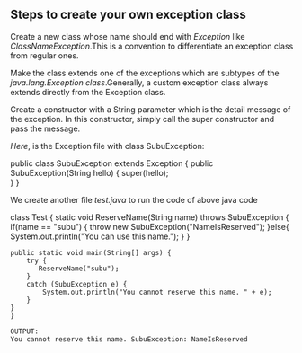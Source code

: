 ## Steps to create your own exception class

Create a new class whose name should end with *Exception* like *ClassNameException*.This is a convention to differentiate an exception class from regular ones.

Make the class extends one of the exceptions which are subtypes of the *java.lang.Exception class*.Generally, a custom exception class always extends directly from the Exception class.

Create a constructor with a String parameter which is the detail message of the exception. In this constructor, simply call the super constructor and pass the message.


*Here*, is the Exception file with class SubuException:

public class SubuException extends Exception 
{
    public SubuException(String hello)
    {
        super(hello);  
    }
} 

We create another file *test.java* to run the code of above java code

class Test
{
    static void ReserveName(String name) throws SubuException
    {
        if(name == "subu")
        {
            throw new SubuException("NameIsReserved");
        }else{
            System.out.println("You can use this name.");
        }
    }

    public static void main(String[] args) {
        try {
           ReserveName("subu");
        } 
        catch (SubuException e) {
            System.out.println("You cannot reserve this name. " + e);
        }
    }
    }
    
    OUTPUT:
    You cannot reserve this name. SubuException: NameIsReserved
